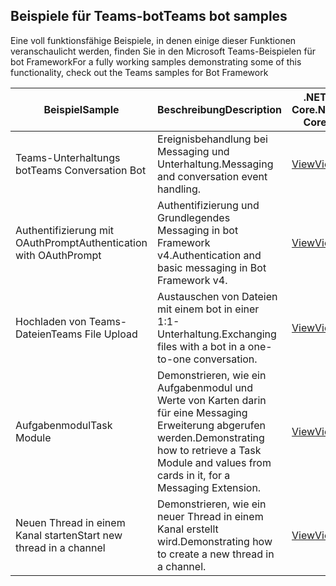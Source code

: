 ## <a name="teams-bot-samples"></a><span data-ttu-id="57891-101">Beispiele für Teams-bot</span><span class="sxs-lookup"><span data-stu-id="57891-101">Teams bot samples</span></span>

<span data-ttu-id="57891-102">Eine voll funktionsfähige Beispiele, in denen einige dieser Funktionen veranschaulicht werden, finden Sie in den Microsoft Teams-Beispielen für bot Framework</span><span class="sxs-lookup"><span data-stu-id="57891-102">For a fully working samples demonstrating some of this functionality, check out the Teams samples for Bot Framework</span></span>

| <span data-ttu-id="57891-103">Beispiel</span><span class="sxs-lookup"><span data-stu-id="57891-103">Sample</span></span> | <span data-ttu-id="57891-104">Beschreibung</span><span class="sxs-lookup"><span data-stu-id="57891-104">Description</span></span> | <span data-ttu-id="57891-105">.NET Core</span><span class="sxs-lookup"><span data-stu-id="57891-105">.NET Core</span></span> | <span data-ttu-id="57891-106">JavaScript</span><span class="sxs-lookup"><span data-stu-id="57891-106">JavaScript</span></span> | <span data-ttu-id="57891-107">Python</span><span class="sxs-lookup"><span data-stu-id="57891-107">Python</span></span> |
|--------|------------- |---|---|---|
| <span data-ttu-id="57891-108">Teams-Unterhaltungs bot</span><span class="sxs-lookup"><span data-stu-id="57891-108">Teams Conversation Bot</span></span> | <span data-ttu-id="57891-109">Ereignisbehandlung bei Messaging und Unterhaltung.</span><span class="sxs-lookup"><span data-stu-id="57891-109">Messaging and conversation event handling.</span></span> | [<span data-ttu-id="57891-110">View</span><span class="sxs-lookup"><span data-stu-id="57891-110">View</span></span>](https://github.com/microsoft/BotBuilder-Samples/tree/master/samples/csharp_dotnetcore/57.teams-conversation-bot)| [<span data-ttu-id="57891-111">View</span><span class="sxs-lookup"><span data-stu-id="57891-111">View</span></span>](https://github.com/microsoft/BotBuilder-Samples/tree/master/samples/javascript_nodejs/57.teams-conversation-bot)| [<span data-ttu-id="57891-112">View</span><span class="sxs-lookup"><span data-stu-id="57891-112">View</span></span>](https://github.com/microsoft/BotBuilder-Samples/tree/master/samples/python/57.teams-conversation-bot) | 
| <span data-ttu-id="57891-113">Authentifizierung mit OAuthPrompt</span><span class="sxs-lookup"><span data-stu-id="57891-113">Authentication with OAuthPrompt</span></span>| <span data-ttu-id="57891-114">Authentifizierung und Grundlegendes Messaging in bot Framework v4.</span><span class="sxs-lookup"><span data-stu-id="57891-114">Authentication and basic messaging in Bot Framework v4.</span></span> | [<span data-ttu-id="57891-115">View</span><span class="sxs-lookup"><span data-stu-id="57891-115">View</span></span>](https://github.com/microsoft/BotBuilder-Samples/tree/master/samples/csharp_dotnetcore/46.teams-auth)| [<span data-ttu-id="57891-116">View</span><span class="sxs-lookup"><span data-stu-id="57891-116">View</span></span>](https://github.com/microsoft/BotBuilder-Samples/tree/master/samples/javascript_nodejs/46.teams-auth)| [<span data-ttu-id="57891-117">View</span><span class="sxs-lookup"><span data-stu-id="57891-117">View</span></span>](https://github.com/microsoft/BotBuilder-Samples/tree/master/samples/python/46.teams-auth) | 
|<span data-ttu-id="57891-118">Hochladen von Teams-Dateien</span><span class="sxs-lookup"><span data-stu-id="57891-118">Teams File Upload</span></span> | <span data-ttu-id="57891-119">Austauschen von Dateien mit einem bot in einer 1:1-Unterhaltung.</span><span class="sxs-lookup"><span data-stu-id="57891-119">Exchanging files with a bot in a one-to-one conversation.</span></span> | [<span data-ttu-id="57891-120">View</span><span class="sxs-lookup"><span data-stu-id="57891-120">View</span></span>](https://github.com/microsoft/BotBuilder-Samples/tree/master/samples/csharp_dotnetcore/56.teams-file-upload) | [<span data-ttu-id="57891-121">View</span><span class="sxs-lookup"><span data-stu-id="57891-121">View</span></span>](https://github.com/microsoft/BotBuilder-Samples/tree/master/samples/javascript_nodejs/56.teams-file-upload) | [<span data-ttu-id="57891-122">View</span><span class="sxs-lookup"><span data-stu-id="57891-122">View</span></span>](https://github.com/microsoft/BotBuilder-Samples/tree/master/samples/python/56.teams-file-upload) |
| <span data-ttu-id="57891-123">Aufgabenmodul</span><span class="sxs-lookup"><span data-stu-id="57891-123">Task Module</span></span> | <span data-ttu-id="57891-124">Demonstrieren, wie ein Aufgabenmodul und Werte von Karten darin für eine Messaging Erweiterung abgerufen werden.</span><span class="sxs-lookup"><span data-stu-id="57891-124">Demonstrating how to retrieve a Task Module and values from cards in it, for a Messaging Extension.</span></span> | [<span data-ttu-id="57891-125">View</span><span class="sxs-lookup"><span data-stu-id="57891-125">View</span></span>](https://github.com/microsoft/BotBuilder-Samples/tree/main/samples/csharp_dotnetcore/54.teams-task-module) | [<span data-ttu-id="57891-126">View</span><span class="sxs-lookup"><span data-stu-id="57891-126">View</span></span>](https://github.com/microsoft/BotBuilder-Samples/tree/main/samples/javascript_nodejs/54.teams-task-module) | [<span data-ttu-id="57891-127">View</span><span class="sxs-lookup"><span data-stu-id="57891-127">View</span></span>](https://github.com/microsoft/BotBuilder-Samples/tree/main/samples/python/54.teams-task-module) |
| <span data-ttu-id="57891-128">Neuen Thread in einem Kanal starten</span><span class="sxs-lookup"><span data-stu-id="57891-128">Start new thread in a channel</span></span> | <span data-ttu-id="57891-129">Demonstrieren, wie ein neuer Thread in einem Kanal erstellt wird.</span><span class="sxs-lookup"><span data-stu-id="57891-129">Demonstrating how to create a new thread in a channel.</span></span> | [<span data-ttu-id="57891-130">View</span><span class="sxs-lookup"><span data-stu-id="57891-130">View</span></span>](https://github.com/microsoft/BotBuilder-Samples/tree/main/samples/csharp_dotnetcore/58.teams-start-new-thread-in-channel) | [<span data-ttu-id="57891-131">View</span><span class="sxs-lookup"><span data-stu-id="57891-131">View</span></span>](https://github.com/microsoft/BotBuilder-Samples/tree/main/samples/javascript_nodejs/58.teams-start-new-thread-in-channel) | [<span data-ttu-id="57891-132">View</span><span class="sxs-lookup"><span data-stu-id="57891-132">View</span></span>](https://github.com/microsoft/BotBuilder-Samples/tree/main/samples/python/58.teams-start-thread-in-channel) |

